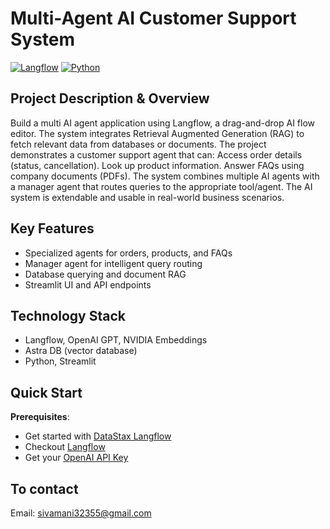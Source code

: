 # Multi-Agent AI Customer Support System

[![Langflow](https://img.shields.io/badge/Langflow-1.0+-blue)](https://langflow.org)
[![Python](https://img.shields.io/badge/Python-3.8+-blue)](https://python.org)

## Project Description & Overview
Build a multi AI agent application using Langflow, a drag-and-drop AI flow editor.
The system integrates Retrieval Augmented Generation (RAG) to fetch relevant data from databases or documents.
The project demonstrates a customer support agent that can:
Access order details (status, cancellation).
Look up product information.
Answer FAQs using company documents (PDFs).
The system combines multiple AI agents with a manager agent that routes queries to the appropriate tool/agent.
The AI system is extendable and usable in real-world business scenarios.

## Key Features
- Specialized agents for orders, products, and FAQs
- Manager agent for intelligent query routing
- Database querying and document RAG
- Streamlit UI and API endpoints

## Technology Stack
- Langflow, OpenAI GPT, NVIDIA Embeddings
- Astra DB (vector database)
- Python, Streamlit

## Quick Start

 **Prerequisites**:
   - Get started with [DataStax Langflow](https://dtsx.io/agents)
   - Checkout [Langflow](https://dtsx.io/3VEPL6Z)
   - Get your [OpenAI API Key](https://platform.openai.com/api-keys)
     
## To contact
Email: sivamani32355@gmail.com

